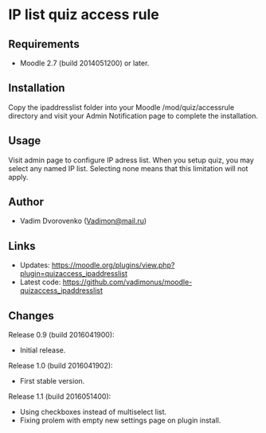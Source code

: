 IP list quiz access rule
========================

Requirements
------------
- Moodle 2.7 (build 2014051200) or later.

Installation
------------
Copy the ipaddresslist folder into your Moodle /mod/quiz/accessrule directory and 
visit your Admin Notification page to complete the installation.

Usage
-----
Visit admin page to configure IP adress list. When you setup quiz, you may select any named IP list. 
Selecting none means that this limitation will not apply.

Author
------
- Vadim Dvorovenko (Vadimon@mail.ru)

Links
-----
- Updates: https://moodle.org/plugins/view.php?plugin=quizaccess_ipaddresslist
- Latest code: https://github.com/vadimonus/moodle-quizaccess_ipaddresslist

Changes
-------
Release 0.9 (build 2016041900):
- Initial release.

Release 1.0 (build 2016041902):
- First stable version.

Release 1.1 (build 2016051400):
- Using checkboxes instead of multiselect list.
- Fixing prolem with empty new settings page on plugin install.